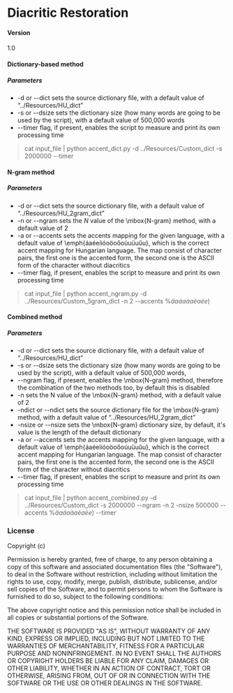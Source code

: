 Diacritic Restoration
===================

#### Version
1.0

#### Dictionary-based method
##### Parameters
* -d or --dict sets the source dictionary file, with a default value of “../Resources/HU\_dict”
* -s or --dsize sets the dictionary size (how many words are going to be used by the script), with a default value of 500,000 words
* --timer flag, if present, enables the script to measure and print its own processing time

>cat input_file | python accent_dict.py -d ../Resources/Custom_dict -s 2000000 --timer


#### N-gram method
##### Parameters
* -d or --dict sets the source dictionary file, with a default value of “../Resources/HU\_2gram\_dict”
* -n or --ngram sets the $N$ value of the \mbox{N-gram} method, with a default value of 2
* -a or --accents sets the accents mapping for the given language, with a default value of \emph{áaéeíióoöoőoúuüuűu}, which is the correct accent mapping for Hungarian language. The map consist of character pairs, the first one is the accented form, the second one is the ASCII form of the character without diacritics
* --timer flag, if present, enables the script to measure and print its own processing time

>cat input_file  | python accent_ngram.py -d ../Resources/Custom_5gram_dict -n 2 --accents %*äaáaàaèaée*)


#### Combined method
##### Parameters
* -d or --dict sets the source dictionary file, with a default value of “../Resources/HU\_dict”
* -s or --dsize sets the dictionary size (how many words are going to be used by the script), with a default value of 500,000 words,
* --ngram flag, if present, enables the \mbox{N-gram} method, therefore the combination of the two methods too, by default this is disabled
* -n sets the N value of the \mbox{N-gram} method, with a default value of 2
* -ndict or --ndict sets the source dictionary file for the \mbox{N-gram} method, with a default value of “../Resources/HU\_2gram\_dict”
* -nsize or --nsize sets the \mbox{N-gram} dictionary size, by default, it's value is the length of the default dictionary
* -a or --accents sets the accents mapping for the given language, with a default value of \emph{áaéeíióoöoőoúuüuűu}, which is the correct accent mapping for Hungarian language. The map consist of character pairs, the first one is the accented form, the second one is the ASCII form of the character without diacritics
* --timer flag, if present, enables the script to measure and print its own processing time

>cat input_file  | python accent_combined.py -d ../Resources/Custom_dict -s 2000000 --ngram -n 2 -nsize 500000  --accents %*äaáaàaèaée*) --timer



### License
Copyright (c) <year> <copyright holders>

Permission is hereby granted, free of charge, to any person obtaining a copy of this software and associated documentation files (the "Software"), to deal in the Software without restriction, including without limitation the rights to use, copy, modify, merge, publish, distribute, sublicense, and/or sell copies of the Software, and to permit persons to whom the Software is furnished to do so, subject to the following conditions:

The above copyright notice and this permission notice shall be included in all copies or substantial portions of the Software.

THE SOFTWARE IS PROVIDED "AS IS", WITHOUT WARRANTY OF ANY KIND, EXPRESS OR IMPLIED, INCLUDING BUT NOT LIMITED TO THE WARRANTIES OF MERCHANTABILITY, FITNESS FOR A PARTICULAR PURPOSE AND NONINFRINGEMENT. IN NO EVENT SHALL THE AUTHORS OR COPYRIGHT HOLDERS BE LIABLE FOR ANY CLAIM, DAMAGES OR OTHER LIABILITY, WHETHER IN AN ACTION OF CONTRACT, TORT OR OTHERWISE, ARISING FROM, OUT OF OR IN CONNECTION WITH THE SOFTWARE OR THE USE OR OTHER DEALINGS IN THE SOFTWARE.
